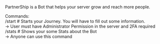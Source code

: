 PartnerShip is a Bot that helps your server grow and reach more people.

Commands:                    
  /start # Starts your Journey. You will have to fill out some information.                                                              
  -> User must have Administrator Permission in the server and 2FA required                                                             
  /stats # Shows your some Stats about the Bot                                                                                  
  -> Anyone can use this command                                                                                 
